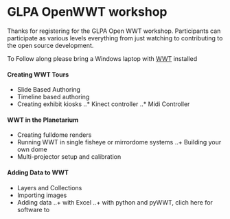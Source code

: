 #  GLPA OpenWWT workshop

Thanks for registering for the GLPA Open WWT workshop. Participants can participate as various levels everything from just watching to contributing to the open source development. 

To Follow along please bring a Windows laptop with [WWT](http://worldwidetelescope.org) installed

####  Creating WWT Tours
+  Slide Based Authoring
+  Timeline based authoring
+  Creating exhibit kiosks
..*  Kinect controller
..*  Midi Controller

#### WWT in the Planetarium
+  Creating fulldome renders
+  Running WWT in single fisheye or mirrordome systems
..+  Building your own dome
+  Multi-projector setup and calibration

#### Adding Data to WWT
+  Layers and Collections
+  Importing images
+  Adding data
..+  with Excel
..+  with python and pyWWT, clich here for software to 

